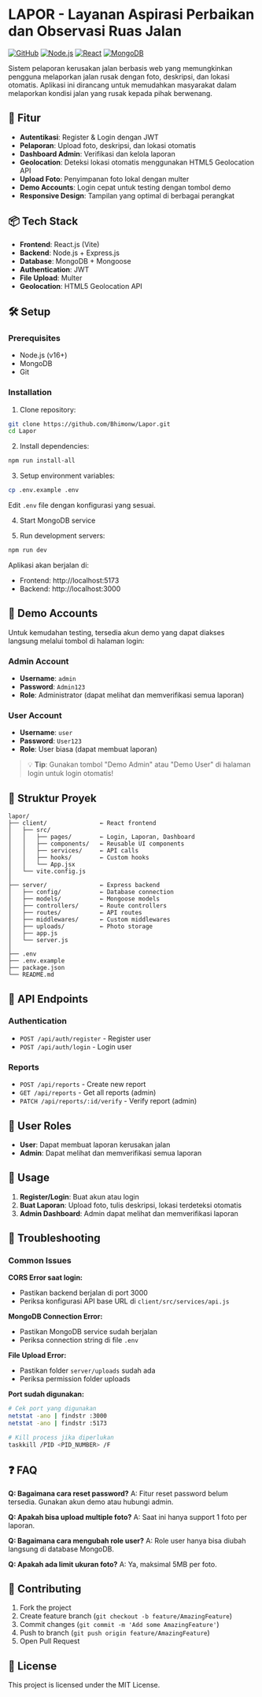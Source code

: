 # LAPOR - Layanan Aspirasi Perbaikan dan Observasi Ruas Jalan

[![GitHub](https://img.shields.io/badge/GitHub-Bhimonw%2FLapor-blue?logo=github)](https://github.com/Bhimonw/Lapor.git)
[![Node.js](https://img.shields.io/badge/Node.js-v16+-green?logo=node.js)](https://nodejs.org/)
[![React](https://img.shields.io/badge/React-18+-blue?logo=react)](https://reactjs.org/)
[![MongoDB](https://img.shields.io/badge/MongoDB-Latest-green?logo=mongodb)](https://mongodb.com/)

Sistem pelaporan kerusakan jalan berbasis web yang memungkinkan pengguna melaporkan jalan rusak dengan foto, deskripsi, dan lokasi otomatis. Aplikasi ini dirancang untuk memudahkan masyarakat dalam melaporkan kondisi jalan yang rusak kepada pihak berwenang.

## 🚀 Fitur

- **Autentikasi**: Register & Login dengan JWT
- **Pelaporan**: Upload foto, deskripsi, dan lokasi otomatis
- **Dashboard Admin**: Verifikasi dan kelola laporan
- **Geolocation**: Deteksi lokasi otomatis menggunakan HTML5 Geolocation API
- **Upload Foto**: Penyimpanan foto lokal dengan multer
- **Demo Accounts**: Login cepat untuk testing dengan tombol demo
- **Responsive Design**: Tampilan yang optimal di berbagai perangkat

## 📦 Tech Stack

- **Frontend**: React.js (Vite)
- **Backend**: Node.js + Express.js
- **Database**: MongoDB + Mongoose
- **Authentication**: JWT
- **File Upload**: Multer
- **Geolocation**: HTML5 Geolocation API

## 🛠️ Setup

### Prerequisites
- Node.js (v16+)
- MongoDB
- Git

### Installation

1. Clone repository:
```bash
git clone https://github.com/Bhimonw/Lapor.git
cd Lapor
```

2. Install dependencies:
```bash
npm run install-all
```

3. Setup environment variables:
```bash
cp .env.example .env
```
Edit `.env` file dengan konfigurasi yang sesuai.

4. Start MongoDB service

5. Run development servers:
```bash
npm run dev
```

Aplikasi akan berjalan di:
- Frontend: http://localhost:5173
- Backend: http://localhost:3000

## 🎯 Demo Accounts

Untuk kemudahan testing, tersedia akun demo yang dapat diakses langsung melalui tombol di halaman login:

### Admin Account
- **Username**: `admin`
- **Password**: `Admin123`
- **Role**: Administrator (dapat melihat dan memverifikasi semua laporan)

### User Account
- **Username**: `user`
- **Password**: `User123`
- **Role**: User biasa (dapat membuat laporan)

> 💡 **Tip**: Gunakan tombol "Demo Admin" atau "Demo User" di halaman login untuk login otomatis!

## 📂 Struktur Proyek

```
lapor/
├── client/               ← React frontend
│   ├── src/
│   │   ├── pages/        ← Login, Laporan, Dashboard
│   │   ├── components/   ← Reusable UI components
│   │   ├── services/     ← API calls
│   │   ├── hooks/        ← Custom hooks
│   │   └── App.jsx
│   └── vite.config.js
│
├── server/               ← Express backend
│   ├── config/           ← Database connection
│   ├── models/           ← Mongoose models
│   ├── controllers/      ← Route controllers
│   ├── routes/           ← API routes
│   ├── middlewares/      ← Custom middlewares
│   ├── uploads/          ← Photo storage
│   ├── app.js
│   └── server.js
│
├── .env
├── .env.example
├── package.json
└── README.md
```

## 🔐 API Endpoints

### Authentication
- `POST /api/auth/register` - Register user
- `POST /api/auth/login` - Login user

### Reports
- `POST /api/reports` - Create new report
- `GET /api/reports` - Get all reports (admin)
- `PATCH /api/reports/:id/verify` - Verify report (admin)

## 👥 User Roles

- **User**: Dapat membuat laporan kerusakan jalan
- **Admin**: Dapat melihat dan memverifikasi semua laporan

## 📱 Usage

1. **Register/Login**: Buat akun atau login
2. **Buat Laporan**: Upload foto, tulis deskripsi, lokasi terdeteksi otomatis
3. **Admin Dashboard**: Admin dapat melihat dan memverifikasi laporan

## 🔧 Troubleshooting

### Common Issues

**CORS Error saat login:**
- Pastikan backend berjalan di port 3000
- Periksa konfigurasi API base URL di `client/src/services/api.js`

**MongoDB Connection Error:**
- Pastikan MongoDB service sudah berjalan
- Periksa connection string di file `.env`

**File Upload Error:**
- Pastikan folder `server/uploads` sudah ada
- Periksa permission folder uploads

**Port sudah digunakan:**
```bash
# Cek port yang digunakan
netstat -ano | findstr :3000
netstat -ano | findstr :5173

# Kill process jika diperlukan
taskkill /PID <PID_NUMBER> /F
```

## ❓ FAQ

**Q: Bagaimana cara reset password?**
A: Fitur reset password belum tersedia. Gunakan akun demo atau hubungi admin.

**Q: Apakah bisa upload multiple foto?**
A: Saat ini hanya support 1 foto per laporan.

**Q: Bagaimana cara mengubah role user?**
A: Role user hanya bisa diubah langsung di database MongoDB.

**Q: Apakah ada limit ukuran foto?**
A: Ya, maksimal 5MB per foto.

## 🤝 Contributing

1. Fork the project
2. Create feature branch (`git checkout -b feature/AmazingFeature`)
3. Commit changes (`git commit -m 'Add some AmazingFeature'`)
4. Push to branch (`git push origin feature/AmazingFeature`)
5. Open Pull Request

## 📄 License

This project is licensed under the MIT License.